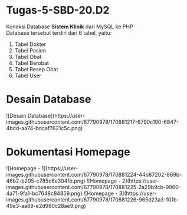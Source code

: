 # Tugas-5-SBD-20.D2
Koneksi Database <b>Sistem Klinik</b> dari MySQL ke PHP
<br>
Database tersebut terdiri dari 6 tabel, yaitu:
<ol>
  <li> Tabel Dokter </li>
  <li> Tabel Pasien </li>
  <li> Tabel Obat </li>
  <li> Tabel Berobat </li>
  <li> Tabel Resep Obat </li>
  <li> Tabel User </li>
</ol>

<h1><b>Desain Database</b></h1>
![Desain Database](https://user-images.githubusercontent.com/67790978/170881217-6790c190-6847-4bdd-aa74-bdcaf7621c5c.png)

<h1><b> Dokumentasi Homepage </b></h1>
![Homepage - 1](https://user-images.githubusercontent.com/67790978/170881224-44b87202-869b-46b2-b205-c785c6e304fb.png)
![Homepage - 2](https://user-images.githubusercontent.com/67790978/170881225-2a29b9cb-9060-4a71-9fa1-bc7648c84859.png)
![Homepage - 3](https://user-images.githubusercontent.com/67790978/170881226-965d23a3-f01b-49e3-aa89-e2d980c28ae9.png)

  
